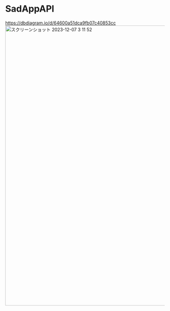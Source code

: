 # SadAppAPI

https://dbdiagram.io/d/64600a51dca9fb07c40853cc
<img width="883" alt="スクリーンショット 2023-12-07 3 11 52" src="https://github.com/KeitaShimura/SadAppAPI/assets/124238548/431898b4-bc50-40d6-8070-c7d60ce0836c">

